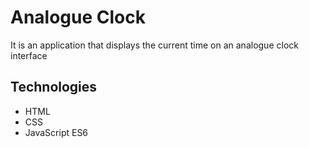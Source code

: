 # **Analogue Clock**

It is an application that displays the current time on an analogue clock interface

## Technologies

- HTML
- CSS
- JavaScript ES6
